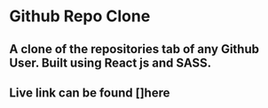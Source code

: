 # Github Repo Clone

## A clone of the repositories tab of any Github User. Built using React js and SASS.

## Live link can be found []here